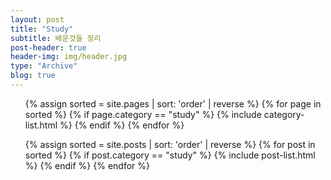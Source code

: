 ```yaml
---
layout: post
title: "Study"
subtitle: 배운것들 정리
post-header: true
header-img: img/header.jpg
type: "Archive"
blog: true
---
```



<ul class="catalogue">
{% assign sorted = site.pages | sort: 'order' | reverse %}
{% for page in sorted %}
{% if page.category == "study" %}
{% include category-list.html %}
{% endif %}
{% endfor %}

{% assign sorted = site.posts | sort: 'order' | reverse %}
{% for post in sorted %}
{% if post.category == "study" %}
{% include post-list.html %}
{% endif %}
{% endfor %}
</ul>